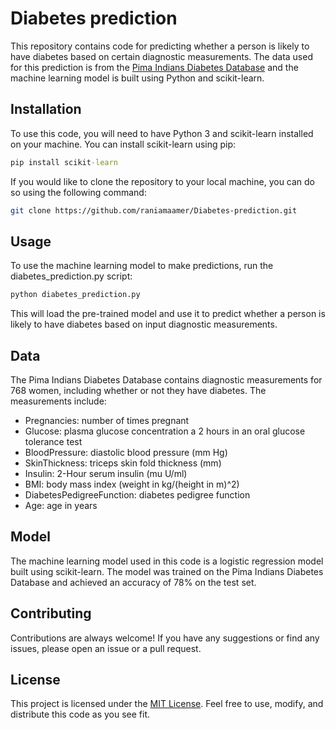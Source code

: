 # Diabetes prediction

This repository contains code for predicting whether a person is likely to have diabetes based on certain diagnostic measurements. The data used for this prediction is from the [Pima Indians Diabetes Database]() and the machine learning model is built using Python and scikit-learn.

## Installation

To use this code, you will need to have Python 3 and scikit-learn installed on your machine. You can install scikit-learn using pip:

```cmd
pip install scikit-learn
```
If you would like to clone the repository to your local machine, you can do so using the following command:

```bash
git clone https://github.com/raniamaamer/Diabetes-prediction.git  
```

## Usage

To use the machine learning model to make predictions, run the diabetes_prediction.py script:

```sh
python diabetes_prediction.py
```

This will load the pre-trained model and use it to predict whether a person is likely to have diabetes based on input diagnostic measurements.

## Data 

The Pima Indians Diabetes Database contains diagnostic measurements for 768 women, including whether or not they have diabetes. The measurements include:

- Pregnancies: number of times pregnant
- Glucose: plasma glucose concentration a 2 hours in an oral glucose tolerance test
- BloodPressure: diastolic blood pressure (mm Hg)
- SkinThickness: triceps skin fold thickness (mm)
- Insulin: 2-Hour serum insulin (mu U/ml)
- BMI: body mass index (weight in kg/(height in m)^2)
- DiabetesPedigreeFunction: diabetes pedigree function
- Age: age in years

## Model

The machine learning model used in this code is a logistic regression model built using scikit-learn. The model was trained on the Pima Indians Diabetes Database and achieved an accuracy of 78% on the test set.

## Contributing

Contributions are always welcome! If you have any suggestions or find any issues, please open an issue or a pull request.

## License

This project is licensed under the [MIT License](https://opensource.org/license/mit/). Feel free to use, modify, and distribute this code as you see fit.
